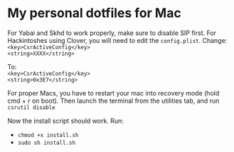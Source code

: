 # My personal dotfiles for Mac

For Yabai and Skhd to work properly, make sure to disable SIP first. For Hackintoshes using Clover, you will need to edit the `config.plist`.
Change:  
`<key>CsrActiveConfig</key>`  
`<string>XXXX</string>`

To:  
`<key>CsrActiveConfig</key>`  
`<string>0x3E7</string>`

For proper Macs, you have to restart your mac into recovery mode (hold cmd + r on boot). Then launch the terminal from the utilities tab, and run `csrutil disable`

Now the install script should work. Run:
  * `chmod +x install.sh`
  * `sudo sh install.sh`

